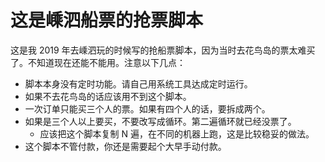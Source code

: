# 这是嵊泗船票的抢票脚本

这是我 2019 年去嵊泗玩的时候写的抢船票脚本，因为当时去花鸟岛的票太难买了。不知道现在还能不能用。注意以下几点：

  - 脚本本身没有定时功能。请自己用系统工具达成定时运行。
  - 如果不去花鸟岛的话应该用不到这个脚本。
  - 一次订单只能买三个人的票。如果有四个人的话，要拆成两个。
  - 如果是三个人以上要买，不要改写成循环。第二遍循环就已经没票了。
    - 应该把这个脚本复制 N 遍，在不同的机器上跑，这是比较稳妥的做法。
  - 这个脚本不管付款，你还是需要起个大早手动付款。
